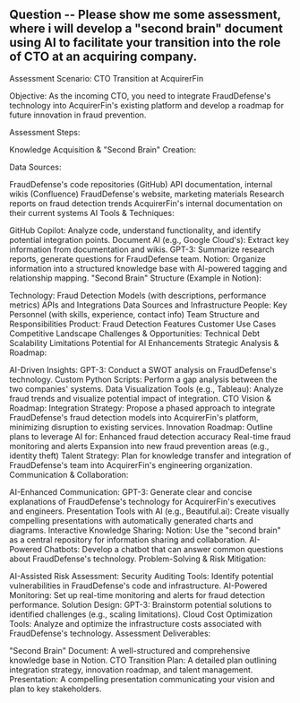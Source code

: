 Question --
Please show me some assessment, where i will develop a "second brain" document using AI to facilitate your transition into the role of CTO at an acquiring company.
----------------------------

Assessment Scenario: CTO Transition at AcquirerFin

Objective:  As the incoming CTO, you need to integrate FraudDefense's technology into AcquirerFin's existing platform and develop a roadmap for future innovation in fraud prevention.

Assessment Steps:

Knowledge Acquisition & "Second Brain" Creation:

Data Sources:

FraudDefense's code repositories (GitHub)
API documentation, internal wikis (Confluence)
FraudDefense's website, marketing materials
Research reports on fraud detection trends
AcquirerFin's internal documentation on their current systems
AI Tools & Techniques:

GitHub Copilot: Analyze code, understand functionality, and identify potential integration points.
Document AI (e.g., Google Cloud's): Extract key information from documentation and wikis.
GPT-3: Summarize research reports, generate questions for FraudDefense team.
Notion: Organize information into a structured knowledge base with AI-powered tagging and relationship mapping.
"Second Brain" Structure (Example in Notion):

Technology:
Fraud Detection Models (with descriptions, performance metrics)
APIs and Integrations
Data Sources and Infrastructure
People:
Key Personnel (with skills, experience, contact info)
Team Structure and Responsibilities
Product:
Fraud Detection Features
Customer Use Cases
Competitive Landscape
Challenges & Opportunities:
Technical Debt
Scalability Limitations
Potential for AI Enhancements
Strategic Analysis & Roadmap:

AI-Driven Insights:
GPT-3: Conduct a SWOT analysis on FraudDefense's technology.
Custom Python Scripts: Perform a gap analysis between the two companies' systems.
Data Visualization Tools (e.g., Tableau): Analyze fraud trends and visualize potential impact of integration.
CTO Vision & Roadmap:
Integration Strategy: Propose a phased approach to integrate FraudDefense's fraud detection models into AcquirerFin's platform, minimizing disruption to existing services.
Innovation Roadmap: Outline plans to leverage AI for:
Enhanced fraud detection accuracy
Real-time fraud monitoring and alerts
Expansion into new fraud prevention areas (e.g., identity theft)
Talent Strategy: Plan for knowledge transfer and integration of FraudDefense's team into AcquirerFin's engineering organization.
Communication & Collaboration:

AI-Enhanced Communication:
GPT-3: Generate clear and concise explanations of FraudDefense's technology for AcquirerFin's executives and engineers.
Presentation Tools with AI (e.g., Beautiful.ai): Create visually compelling presentations with automatically generated charts and diagrams.
Interactive Knowledge Sharing:
Notion: Use the "second brain" as a central repository for information sharing and collaboration.
AI-Powered Chatbots: Develop a chatbot that can answer common questions about FraudDefense's technology.
Problem-Solving & Risk Mitigation:

AI-Assisted Risk Assessment:
Security Auditing Tools: Identify potential vulnerabilities in FraudDefense's code and infrastructure.
AI-Powered Monitoring: Set up real-time monitoring and alerts for fraud detection performance.
Solution Design:
GPT-3: Brainstorm potential solutions to identified challenges (e.g., scaling limitations).
Cloud Cost Optimization Tools: Analyze and optimize the infrastructure costs associated with FraudDefense's technology.
Assessment Deliverables:

"Second Brain" Document: A well-structured and comprehensive knowledge base in Notion.
CTO Transition Plan: A detailed plan outlining integration strategy, innovation roadmap, and talent management.
Presentation: A compelling presentation communicating your vision and plan to key stakeholders.
